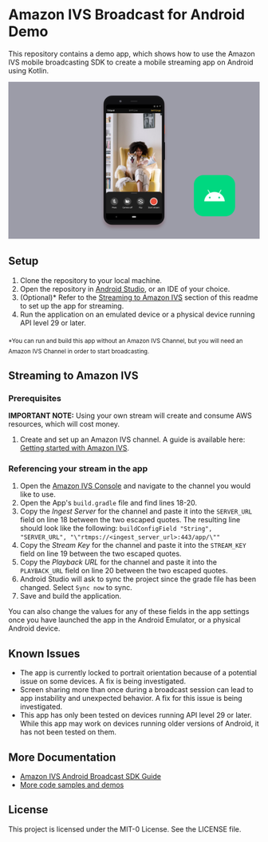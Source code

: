 # Amazon IVS Broadcast for Android Demo

This repository contains a demo app, which shows how to use the Amazon IVS mobile broadcasting SDK to create a mobile streaming app on Android using Kotlin.

<img src="app-screenshot.png" alt="An Android phone with the demo application running on the screen." />

## Setup

1. Clone the repository to your local machine.
2. Open the repository in [Android Studio](https://developer.android.com/studio), or an IDE of your choice.
3. (Optional)* Refer to the [Streaming to Amazon IVS](#streaming-to-amazon-ivs) section of this readme to set up the app for streaming.
4. Run the application on an emulated device or a physical device running API level 29 or later.

<sub>*You can run and build this app without an Amazon IVS Channel, but you will need an Amazon IVS Channel in order to start broadcasting.</sub>

## Streaming to Amazon IVS

### Prerequisites

**IMPORTANT NOTE:** Using your own stream will create and consume AWS resources, which will cost money.

1. Create and set up an Amazon IVS channel. A guide is available here: [Getting started with Amazon IVS](https://docs.aws.amazon.com/ivs/latest/userguide/GSIVS.html).

### Referencing your stream in the app

1. Open the [Amazon IVS Console](https://console.aws.amazon.com/ivs) and navigate to the channel you would like to use.
2. Open the App's `build.gradle` file and find lines 18-20.
3. Copy the _Ingest Server_ for the channel and paste it into the `SERVER_URL` field on line 18 between the two escaped quotes. The resulting line should look like the following: `buildConfigField "String", "SERVER_URL", "\"rtmps://<ingest_server_url>:443/app/\""`
4. Copy the _Stream Key_ for the channel and paste it into the `STREAM_KEY` field on line 19 between the two escaped quotes.
5. Copy the _Playback URL_ for the channel and paste it into the `PLAYBACK_URL` field on line 20 between the two escaped quotes.
6. Android Studio will ask to sync the project since the grade file has been changed. Select `Sync now` to sync.
7. Save and build the application.

You can also change the values for any of these fields in the app settings once you have launched the app in the Android Emulator, or a physical Android device.

## Known Issues
- The app is currently locked to portrait orientation because of a potential issue on some devices. A fix is being investigated.
- Screen sharing more than once during a broadcast session can lead to app instability and unexpected behavior. A fix for this issue is being investigated.
- This app has only been tested on devices running API level 29 or later. While this app may work on devices running older versions of Android, it has not been tested on them.

## More Documentation

+ [Amazon IVS Android Broadcast SDK Guide](https://docs.aws.amazon.com/ivs/latest/userguide/broadcast-android.html)
+ [More code samples and demos](https://www.ivs.rocks/examples)

## License
This project is licensed under the MIT-0 License. See the LICENSE file.
